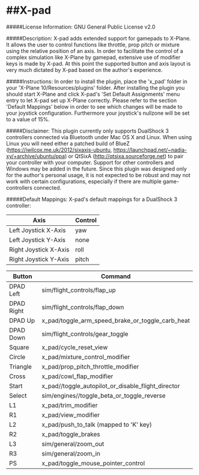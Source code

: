 ##X-pad
=====

#####License Information:
GNU General Public License v2.0

#####Description:
X-pad adds extended support for gamepads to X-Plane.
It allows the user to control functions like throttle, prop pitch or mixture using the relative position of an axis.
In order to facilitate the control of a complex simulation like X-Plane by gamepad, extensive use of modifier keys is made by X-pad.
At this point the supported button and axis layout is very much dictated by X-pad based on the author's experience.

#####Instructions:
In order to install the plugin, place the 'x_pad' folder in your 'X-Plane 10/Resources/plugins' folder.
After installing the plugin you should start X-Plane and click X-pad's 'Set Default Assignments' menu entry to let X-pad set up X-Plane correctly.
Please refer to the section 'Default Mappings' below in order to see which changes will be made to your joystick configuration.
Furthermore your joystick's nullzone will be set to a value of 15%.

#####Disclaimer:
This plugin currently only supports DualShock 3 controllers connected via Bluetooth under Mac OS X and Linux.
When using Linux you will need either a patched build of BlueZ (https://iwilcox.me.uk/2012/sixaxis-ubuntu, https://launchpad.net/~nadia-xy/+archive/ubuntu/ppa) or  QtSixA (http://qtsixa.sourceforge.net) to pair your controller with your computer.
Support for other controllers and Windows may be added in the future.
Since this plugin was designed only for the author's personal usage, it is not expected to be robust and may not work with certain configurations, especially if there are multiple game-controllers connected.

#####Default Mappings:
X-pad's default mappings for a DualShock 3 controller:

| Axis                  | Control |
| --------------------- | ------- |
| Left Joystick X-Axis  | yaw     |
| Left Joystick Y-Axis  | none    |
| Right Joystick X-Axis | roll    |
| Right Joystick Y-Axis | pitch   |

| Button     | Command                                            |
| ---------- | ---------------------------------------------------|
| DPAD Left  | sim/flight_controls/flap_up                        |
| DPAD Right | sim/flight_controls/flap_down                      |
| DPAD Up    | x_pad/toggle_arm_speed_brake_or_toggle_carb_heat   |
| DPAD Down  | sim/flight_controls/gear_toggle                    |
| Square     | x_pad/cycle_reset_view                             |
| Circle     | x_pad/mixture_control_modifier                     |
| Triangle   | x_pad/prop_pitch_throttle_modifier                 |
| Cross      | x_pad/cowl_flap_modifier                           |
| Start      | x_pad//toggle_autopilot_or_disable_flight_director |
| Select     | sim/engines//toggle_beta_or_toggle_reverse         |
| L1         | x_pad/trim_modifier                                |
| R1         | x_pad/view_modifier                                |
| L2         | x_pad/push_to_talk (mapped to 'K' key)             |
| R2         | x_pad/toggle_brakes                                |
| L3         | sim/general/zoom_out                               |
| R3         | sim/general/zoom_in                                |
| PS         | x_pad/toggle_mouse_pointer_control                 |
